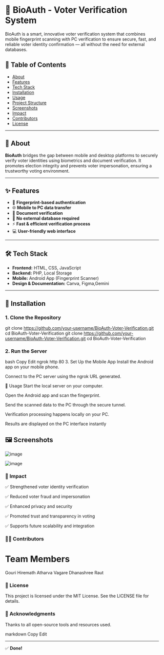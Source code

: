 # 🧩 BioAuth - Voter Verification System

BioAuth is a smart, innovative voter verification system that combines mobile fingerprint scanning with PC verification 
to ensure secure, fast, and reliable voter identity confirmation — all without the need for external databases.

## 📖 Table of Contents

- [About](#about)
- [Features](#features)
- [Tech Stack](#tech-stack)
- [Installation](#installation)
- [Usage](#usage)
- [Project Structure](#project-structure)
- [Screenshots](#screenshots)
- [Impact](#impact)
- [Contributors](#contributors)
- [License](#license)

---

## 📌 About

**BioAuth** bridges the gap between mobile and desktop platforms to securely verify voter identities using biometrics and document verification.
It promotes election integrity and prevents voter impersonation, ensuring a trustworthy voting environment.

---

## ✨ Features

- 🔐 **Fingerprint-based authentication**
- 🌐 **Mobile to PC data transfer** 
- 🧾 **Document verification**
- 🚫 **No external database required**
- ⚡ **Fast & efficient verification process**
- 💻 **User-friendly web interface**

---

## 🛠️ Tech Stack

- **Frontend:** HTML, CSS, JavaScript
- **Backend:** PHP, Local Storage
- **Mobile:** Android App (Fingerprint Scanner)
- **Design & Documentation:** Canva, Figma,Gemini

---

## 🧩 Installation

### 1. Clone the Repository


git clone https://github.com/your-username/BioAuth-Voter-Verification.git
cd BioAuth-Voter-Verification
git clone https://github.com/your-username/BioAuth-Voter-Verification.git
cd BioAuth-Voter-Verification
### 2. Run the Server


bash
Copy
Edit
ngrok http 80
3. Set Up the Mobile App
Install the Android app on your mobile phone.

Connect to the PC server using the ngrok URL generated.

🚀 Usage
Start the local server on your computer.

Open the Android app and scan the fingerprint.

Send the scanned data to the PC through the secure tunnel.

Verification processing happens locally on your PC.

Results are displayed on the PC interface instantly


## 🖼️ Screenshots
![image](https://github.com/user-attachments/assets/be0dfc94-0794-442c-93cd-9696416dad3e)

![image](https://github.com/user-attachments/assets/8abb7ac4-45b0-49de-adc7-50350b0ae227)


### 🌟 Impact
✅ Strengthened voter identity verification

✅ Reduced voter fraud and impersonation

✅ Enhanced privacy and security

✅ Promoted trust and transparency in voting

✅ Supports future scalability and integration

### 👨‍💻 Contributors
# Team Members 
Gouri Hiremath 
Atharva Vagare
Dhanashree Raut


### 📄 License
This project is licensed under the MIT License.
See the LICENSE file for details.

### 📢 Acknowledgments
Thanks to all open-source tools and resources used.



markdown
Copy
Edit

---

✅ **Done!**




